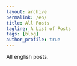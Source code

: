 ```yaml
---
layout: archive
permalink: /en/
title: All Posts
tagline: A List of Posts
tags: [blog]
author_profile: true
---
```


All english posts.

